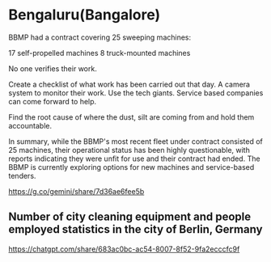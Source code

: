# Bengaluru(Bangalore)
BBMP had a contract covering 25 sweeping machines:

17 self-propelled machines
8 truck-mounted machines

No one verifies their work.

Create a checklist of what work has been carried out that day.
A camera system to monitor their work.
Use the tech giants. 
Service based companies can come forward to help.

Find the root cause of where the dust, silt are coming from and hold them accountable.

In summary, while the BBMP's most recent fleet under contract consisted of 25 machines, their operational status has been highly questionable, with reports indicating they were unfit for use and their contract had ended. The BBMP is currently exploring options for new machines and service-based tenders.

https://g.co/gemini/share/7d36ae6fee5b


## Number of city cleaning equipment and people employed statistics in the city of Berlin, Germany

https://chatgpt.com/share/683ac0bc-ac54-8007-8f52-9fa2ecccfc9f
